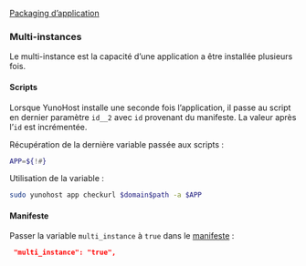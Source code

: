 <a class="btn btn-lg btn-default" href="packaging_apps_fr">Packaging d’application</a>

### Multi-instances
Le multi-instance est la capacité d’une application a être installée plusieurs fois.

#### Scripts
Lorsque YunoHost installe une seconde fois l’application, il passe au script en dernier paramètre `id__2` avec `id` provenant du manifeste. La valeur après l’`id` est incrémentée.

Récupération de la dernière variable passée aux scripts :
```bash
APP=${!#}
```

Utilisation de la variable :
```bash
sudo yunohost app checkurl $domain$path -a $APP
```

#### Manifeste
Passer la variable `multi_instance` à `true` dans le [manifeste](packaging_apps_manifest_fr) :
```json
 "multi_instance": "true",
```